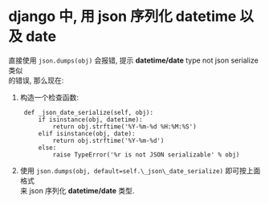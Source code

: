 django 中, 用 json 序列化 datetime 以及 date
=  

直接使用 `json.dumps(obj)` 会报错, 提示 **datetime/date** type not json serialize 类似  
的错误, 那么现在:  

1. 构造一个检查函数:  

        def _json_date_serialize(self, obj):
            if isinstance(obj, datetime):
                return obj.strftime('%Y-%m-%d %H:%M:%S')
            elif isinstance(obj, date):
                return obj.strftime('%Y-%m-%d')
            else:
                raise TypeError('%r is not JSON serializable' % obj)

2. 使用 `json.dumps(obj, default=self.\_json\_date_serialize)` 即可按上面格式  
   来 json 序列化 **datetime/date** 类型.
